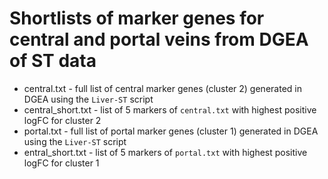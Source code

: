 # Shortlists of marker genes for central and portal veins from DGEA of ST data

* central.txt - full list of central marker genes (cluster 2) generated in DGEA using the `Liver-ST` script
* central_short.txt - list of 5 markers of `central.txt` with highest positive logFC for cluster 2
* portal.txt - full list of portal marker genes (cluster 1) generated in DGEA using the `Liver-ST` script
* entral_short.txt - list of 5 markers of `portal.txt` with highest positive logFC for cluster 1